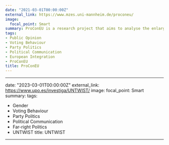 ```yaml
---
date: "2021-03-01T00:00:00Z"
external_link: https://www.mzes.uni-mannheim.de/proconeu/
image:
  focal_point: Smart
summary: ProConEU is a research project that aims to analyse the enlarging gaps between Proponents and Opponents of the European Integration in terms of party politics, citizen politics and social media communication.
tags:
- Public Opinion
- Voting Behaviour
- Party Politics
- Political Communication
- European Integration
- ProConEU
title: ProConEU
---
```


---
date: "2023-03-01T00:00:00Z"
external_link: https://www.upo.es/investiga/UNTWIST/
image:
  focal_point: Smart
summary: 
tags:
- Gender
- Voting Behaviour
- Party Politics
- Political Communication
- Far-right Politics
- UNTWIST
title: UNTWIST
---
